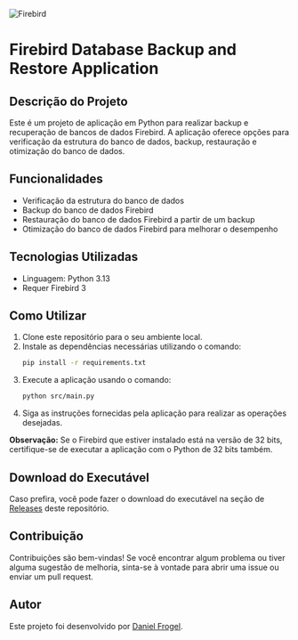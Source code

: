 ![Firebird](https://avatars.githubusercontent.com/u/6057940?s=200&v=4)
# Firebird Database Backup and Restore Application

## Descrição do Projeto
Este é um projeto de aplicação em Python para realizar backup e recuperação de bancos de dados Firebird. A aplicação oferece opções para verificação da estrutura do banco de dados, backup, restauração e otimização do banco de dados.

## Funcionalidades
- Verificação da estrutura do banco de dados
- Backup do banco de dados Firebird
- Restauração do banco de dados Firebird a partir de um backup
- Otimização do banco de dados Firebird para melhorar o desempenho

## Tecnologias Utilizadas
- Linguagem: Python 3.13
- Requer Firebird 3

## Como Utilizar
1. Clone este repositório para o seu ambiente local.
2. Instale as dependências necessárias utilizando o comando:  
    ```bash
    pip install -r requirements.txt
    ```
3. Execute a aplicação usando o comando:
    ```bash
    python src/main.py
    ```
4. Siga as instruções fornecidas pela aplicação para realizar as operações desejadas.
   
**Observação:** Se o Firebird que estiver instalado está na versão de 32 bits, certifique-se de executar a aplicação com o Python de 32 bits também.

## Download do Executável
Caso prefira, você pode fazer o download do executável na seção de [Releases](https://github.com/DanielFrogel/Recuperador_Firebird/releases) deste repositório.

## Contribuição
Contribuições são bem-vindas! Se você encontrar algum problema ou tiver alguma sugestão de melhoria, sinta-se à vontade para abrir uma issue ou enviar um pull request.

## Autor
Este projeto foi desenvolvido por [Daniel Frogel](https://github.com/DanielFrogel).
